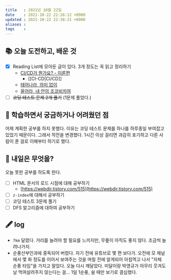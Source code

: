 ```yaml
---
title   : 2021년 10월 22일 
date    : 2021-10-22 22:26:12 +0900
updated : 2021-10-22 22:38:31 +0900
aliases : 
tags    : 
---
```

## 📚 오늘 도전하고, 배운 것
- [x] Reading List에 모아둔 글이 있다. 3개 정도는 꼭 읽고 정리하기  
	- [CI/CD가 뭔가요? - 이론편](https://tir.netlify.app/Dev/what-is-CI-CD)
	  - [[CI-CD|CI/CD]]
	- [태어나라, 의미 없이](https://tir.netlify.app/Life/be-born-without-meaning)
	- [울어라, 내 안의 조코비치여](https://tir.netlify.app/Life/cry-Djokovic-inside-me)
- [ ] ~~코딩 테스트 문제 2개 풀기~~ (1문제 풀었다.)

## 🤔 학습하면서 궁금하거나 어려웠던 점  
어제 계획한 공부를 하지 못했다. 이유는 코딩 테스트 문제를 하나를 하루종일 부여잡고 있었기 때문이다. 그래서 작전을 변경했다. 1시간 이상 걸리면 과감히 포기하고 다른 사람이 푼 걸로 이해부터 하기로 했다. 

## 🌅 내일은 무엇을?
오늘 못한 공부를 하도록 한다. 
- [ ] HTML 문서의 로드 시점에 대해 공부하기
  - [https://webdir.tistory.com/515](https://webdir.tistory.com/515)
- [ ] `z-index`에 대해서 공부하기
- [ ] 코딩 테스트 3문제 풀기 
- [ ] DFS 알고리즘에 대하여 공부하기 

## 🖋 log
- `7km` 달렸다. 거리를 늘려야 할 필요를 느끼지만, 무릎이 아직도 좋지 않다. 조금씩 늘려나가자.
- 순풍산부인과에 중독되어 버렸다. 자기 전에 유튜브로 몇 편 보다가. 오전에 모 채널에서 몇 화 정도를 이어서 보여주는 것을 며칠 전에 알게되어 아침먹고 나서 "자체 순풍 타임"을 가지고 말았다. 오늘 다시 깨달았다. 미달이랑 박영규가 아무리 웃겨도 날 먹여살려주지 않는다는 걸... 1일 1순풍, 쉴 때만 보기로 결심했다. 
 
